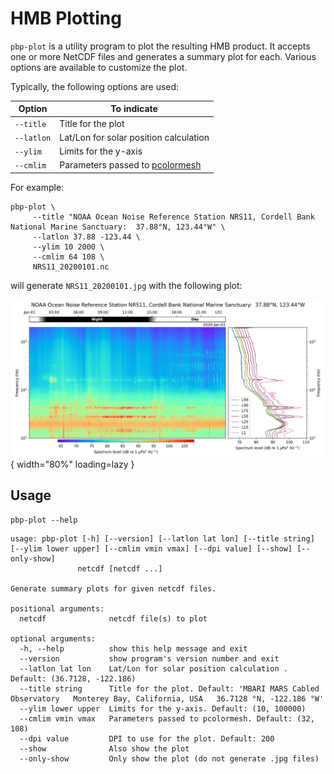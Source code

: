 # HMB Plotting

`pbp-plot` is a utility program to plot the resulting HMB product.
It accepts one or more NetCDF files and generates a summary plot for each.
Various options are available to customize the plot.

Typically, the following options are used: 

| Option       | To indicate   |
| ------------ |--------------- |
| `--title`    | Title for the plot |
| `--latlon`   | Lat/Lon for solar position calculation |
| `--ylim`     | Limits for the y-axis |
| `--cmlim`    | Parameters passed to [pcolormesh] |

[pcolormesh]: https://matplotlib.org/stable/api/_as_gen/matplotlib.pyplot.pcolormesh.html#matplotlib-pyplot-pcolormesh

For example:

```text
pbp-plot \
     --title "NOAA Ocean Noise Reference Station NRS11, Cordell Bank National Marine Sanctuary:  37.88°N, 123.44°W" \
     --latlon 37.88 -123.44 \
     --ylim 10 2000 \
     --cmlim 64 108 \
     NRS11_20200101.nc
```
will generate `NRS11_20200101.jpg` with the following plot:

![](../img/NRS11_20200101.jpg){ width="80%" loading=lazy }


## Usage

```shell
pbp-plot --help
```
```text
usage: pbp-plot [-h] [--version] [--latlon lat lon] [--title string] [--ylim lower upper] [--cmlim vmin vmax] [--dpi value] [--show] [--only-show]
               netcdf [netcdf ...]

Generate summary plots for given netcdf files.

positional arguments:
  netcdf              netcdf file(s) to plot

optional arguments:
  -h, --help          show this help message and exit
  --version           show program's version number and exit
  --latlon lat lon    Lat/Lon for solar position calculation . Default: (36.7128, -122.186)
  --title string      Title for the plot. Default: 'MBARI MARS Cabled Observatory   Monterey Bay, California, USA   36.7128 °N, -122.186 °W'
  --ylim lower upper  Limits for the y-axis. Default: (10, 100000)
  --cmlim vmin vmax   Parameters passed to pcolormesh. Default: (32, 108)
  --dpi value         DPI to use for the plot. Default: 200
  --show              Also show the plot
  --only-show         Only show the plot (do not generate .jpg files)
```

